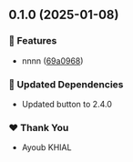 ## 0.1.0 (2025-01-08)

### 🚀 Features

- nnnn ([69a0968](https://github.com/ayoubkhial/kiry/commit/69a0968))

### 🧱 Updated Dependencies

- Updated button to 2.4.0

### ❤️ Thank You

- Ayoub KHIAL